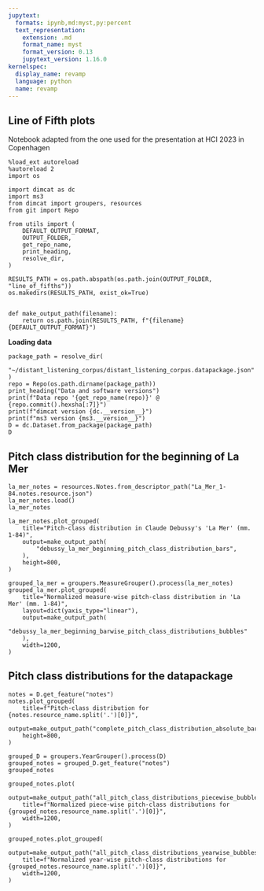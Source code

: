 ```yaml
---
jupytext:
  formats: ipynb,md:myst,py:percent
  text_representation:
    extension: .md
    format_name: myst
    format_version: 0.13
    jupytext_version: 1.16.0
kernelspec:
  display_name: revamp
  language: python
  name: revamp
---
```


## Line of Fifth plots

Notebook adapted from the one used for the presentation at HCI 2023 in Copenhagen

```{code-cell}
%load_ext autoreload
%autoreload 2
import os

import dimcat as dc
import ms3
from dimcat import groupers, resources
from git import Repo
```

```{code-cell}
from utils import (
    DEFAULT_OUTPUT_FORMAT,
    OUTPUT_FOLDER,
    get_repo_name,
    print_heading,
    resolve_dir,
)

RESULTS_PATH = os.path.abspath(os.path.join(OUTPUT_FOLDER, "line_of_fifths"))
os.makedirs(RESULTS_PATH, exist_ok=True)


def make_output_path(filename):
    return os.path.join(RESULTS_PATH, f"{filename}{DEFAULT_OUTPUT_FORMAT}")
```

**Loading data**

```{code-cell}
package_path = resolve_dir(
    "~/distant_listening_corpus/distant_listening_corpus.datapackage.json"
)
repo = Repo(os.path.dirname(package_path))
print_heading("Data and software versions")
print(f"Data repo '{get_repo_name(repo)}' @ {repo.commit().hexsha[:7]}")
print(f"dimcat version {dc.__version__}")
print(f"ms3 version {ms3.__version__}")
D = dc.Dataset.from_package(package_path)
D
```

## Pitch class distribution for the beginning of La Mer

```{code-cell}
la_mer_notes = resources.Notes.from_descriptor_path("La_Mer_1-84.notes.resource.json")
la_mer_notes.load()
la_mer_notes
```

```{code-cell}
la_mer_notes.plot_grouped(
    title="Pitch-class distribution in Claude Debussy's 'La Mer' (mm. 1-84)",
    output=make_output_path(
        "debussy_la_mer_beginning_pitch_class_distribution_bars",
    ),
    height=800,
)
```

```{code-cell}
grouped_la_mer = groupers.MeasureGrouper().process(la_mer_notes)
grouped_la_mer.plot_grouped(
    title="Normalized measure-wise pitch-class distribution in 'La Mer' (mm. 1-84)",
    layout=dict(yaxis_type="linear"),
    output=make_output_path(
        "debussy_la_mer_beginning_barwise_pitch_class_distributions_bubbles"
    ),
    width=1200,
)
```

## Pitch class distributions for the datapackage

```{code-cell}
notes = D.get_feature("notes")
notes.plot_grouped(
    title=f"Pitch-class distribution for {notes.resource_name.split('.')[0]}",
    output=make_output_path("complete_pitch_class_distribution_absolute_bars"),
    height=800,
)
```

```{code-cell}
grouped_D = groupers.YearGrouper().process(D)
grouped_notes = grouped_D.get_feature("notes")
grouped_notes
```

```{code-cell}
grouped_notes.plot(
    output=make_output_path("all_pitch_class_distributions_piecewise_bubbles"),
    title=f"Normalized piece-wise pitch-class distributions for {grouped_notes.resource_name.split('.')[0]}",
    width=1200,
)
```

```{code-cell}
grouped_notes.plot_grouped(
    output=make_output_path("all_pitch_class_distributions_yearwise_bubbles"),
    title=f"Normalized year-wise pitch-class distributions for {grouped_notes.resource_name.split('.')[0]}",
    width=1200,
)
```
